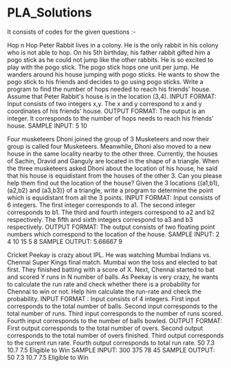 # PLA_Solutions

It consists of codes for the given questions :-

Hop n Hop
Peter Rabbit lives in a colony. He is the only rabbit in his colony who is not able to hop. On his 5th birthday, his father rabbit gifted him a pogo stick as he could not jump like the other rabbits. He is so excited to play with the pogo stick. The pogo stick hops one unit per jump. He wanders around his house jumping with pogo sticks. He wants to show the pogo stick to his friends and decides to go using pogo sticks. Write a program to find the number of hops needed to reach his friends' house. Assume that Peter Rabbit's house is in the location (3,4).
INPUT FORMAT:
Input consists of two integers x,y.
The x and y correspond to x and y coordinates of his friends' house.
OUTPUT FORMAT:
The output is an integer. It corresponds to the number of hops needs to reach his friends' house.
SAMPLE INPUT:
5
10


Four musketeers
Dhoni joined the group of 3 Musketeers and now their group is called four Musketeers. Meanwhile, Dhoni also moved to a new house in the same locality nearby to the other three. Currently, the houses of Sachin, Dravid and Ganguly are located in the shape of a triangle. When the three musketeers asked Dhoni about the location of his house, he said that his house is equidistant from the houses of the other 3. Can you please help them find out the location of the house? Given the 3 locations {(a1,b1), (a2,b2) and (a3,b3)} of a triangle, write a program to determine the point which is equidistant from all the 3 points.
INPUT FORMAT:
Input consists of 6 integers.
The first integer corresponds to a1.
The second integer corresponds to b1.
The third and fourth integers correspond to a2 and b2 respectively.
The fifth and sixth integers correspond to a3 and b3 respectively.
OUTPUT FORMAT:
The output consists of two floating point numbers which correspond to the location of the house.
SAMPLE INPUT:
2 4 10 15 5 8
SAMPLE OUTPUT:
5.66667 9 



Cricket
Peekay is crazy about IPL. He was watching Mumbai Indians vs. Chennai Super Kings final match. Mumbai won the toss and elected to bat first. They finished batting with a score of X. Next, Chennai started to bat and scored Y runs in N number of balls. As Peekay is very crazy, he wants to calculate the run rate and check whether there is a probability for Chennai to win or not. Help him calculate the run-rate and check the probability.
INPUT FORMAT :
Input consists of 4 integers.
First input corresponds to the total number of balls.
Second input corresponds to the total number of runs.
Third input corresponds to the number of runs scored.
Fourth input corresponds to the number of balls bowled.
OUTPUT FORMAT:
First output corresponds to the total number of overs.
Second output corresponds to the total number of overs finished.
Third output corresponds to the current run rate.
Fourth output corresponds to total run rate.
50 7.3 10.7 7.5
Eligible to Win
SAMPLE INPUT:
300 375 78 45
SAMPLE OUTPUT:
50 7.3 10.7 7.5
Eligible to Win
